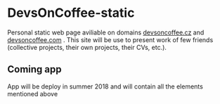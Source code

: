 # DevsOnCoffee-static
Personal static web page aviliable on domains [devsoncoffee.cz](http://www.devsoncoffee.cz) and [devsoncoffee.com](http://www.devsoncoffee.com) . This site will be use to present work of few friends (collective projects, their own projects, their CVs, etc.).

## Coming app
App will be deploy in summer 2018 and will contain all the elements mentioned above
